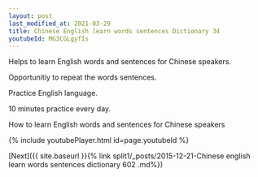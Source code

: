 ```yaml
---
layout: post
last_modified_at: 2021-03-29
title: Chinese English learn words sentences Dictionary 34 
youtubeId: MG3CGLgyfIs
---
```

 
 
Helps to learn English words and sentences for Chinese speakers.

Opportunitiy to repeat the words sentences. 

Practice English language. 
 
10 minutes practice every day. 
 
How to learn English words and sentences for Chinese speakers 
 
{% include youtubePlayer.html id=page.youtubeId %}
 
 
[Next]({{ site.baseurl }}{% link  split1/_posts/2015-12-21-Chinese english learn words sentences dictionary 602 .md%})
 
